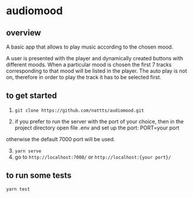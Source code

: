 # audiomood

## overview

A basic app that allows to play music according to the chosen mood.

 A user is presented with the player and dynamically created buttons with different moods. When a particular mood is chosen the first 7 tracks corresponding to that mood will be listed in the player. The auto play is not on, therefore in order to play the track it has to be selected first.

## to get started
1. `git clone https://github.com/nattts/audiomood.git`

2. if you prefer to run the server with the port of your choice, then in the project directory open file .env and set up the port:
PORT=your port

otherwise the default 7000 port will be used.

3. `yarn serve`
4. go to `http://localhost:7000/` or `http://localhost:{your port}/`

## to run some tests

`yarn test`
